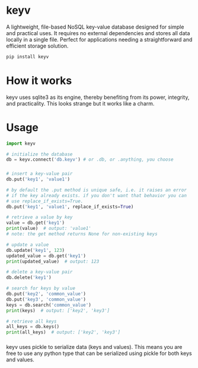 # keyv

A lightweight, file-based NoSQL key-value database designed for simple and practical uses. It requires no external dependencies and stores all data locally in a single file. Perfect for applications needing a straightforward and efficient storage solution.

```bash
pip install keyv
```
# How it works
keyv uses sqlite3 as its engine, thereby benefiting from its power, integrity, and practicality. This looks strange but it works like a charm.

# Usage

```python
import keyv

# initialize the database
db = keyv.connect('db.keyv') # or .db, or .anything, you choose
```
###
```python
# insert a key-value pair
db.put('key1', 'value1')

# by default the .put method is unique safe, i.e. it raises an error
# if the key already exists. if you don't want that behavior you can
# use replace_if_exists=True.
db.put('key1', 'value1', replace_if_exists=True)

# retrieve a value by key
value = db.get('key1')
print(value)  # output: 'value1'
# note: the get method returns None for non-existing keys

# update a value
db.update('key1', 123)
updated_value = db.get('key1')
print(updated_value)  # output: 123

# delete a key-value pair
db.delete('key1')

# search for keys by value
db.put('key2', 'common_value')
db.put('key3', 'common_value')
keys = db.search('common_value')
print(keys)  # output: ['key2', 'key3']

# retrieve all keys
all_keys = db.keys()
print(all_keys)  # output: ['key2', 'key3']
```
###
keyv uses pickle to serialize data (keys and values). This means you are free to use any python type that can be serialized using pickle for both keys and values.
